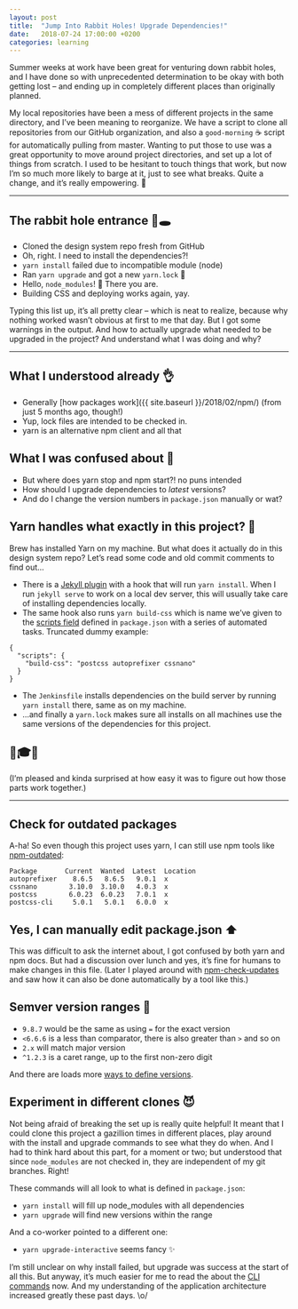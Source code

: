 ```yaml
---
layout: post
title:  "Jump Into Rabbit Holes! Upgrade Dependencies!"
date:   2018-07-24 17:00:00 +0200
categories: learning
---
```


Summer weeks at work have been great for venturing down rabbit holes, and I have done so with unprecedented determination to be okay with both getting lost – and ending up in completely different places than originally planned.

My local repositories have been a mess of different projects in the same directory, and I’ve been meaning to reorganize. We have a script to clone all repositories from our GitHub organization, and also a `good-morning` ☕️ script for automatically pulling from master. Wanting to put those to use was a great opportunity to move around project directories, and set up a lot of things from scratch. I&nbsp;used to be hesitant to touch things that work, but now I’m so much more likely to barge at it, just to see what breaks. Quite a change, and it’s really empowering. 💪

---

## The rabbit hole entrance 🐰🕳

* Cloned the design system repo fresh from GitHub
* Oh, right. I need to install the dependencies?!
* `yarn install` failed due to incompatible module (node)
* Ran `yarn upgrade` and got a new `yarn.lock` 🎉
* Hello, `node_modules`! 👋 There you are.
* Building CSS and deploying works again, yay.

Typing this list up, it’s all pretty clear – which is neat to realize, because why nothing worked wasn’t obvious at first to me that day. But I got some warnings in the output. And how to actually upgrade what needed to be upgraded in the project? And understand what I was doing and why?

---

## What I understood already 👌

* Generally [how packages work]({{ site.baseurl }}/2018/02/npm/) (from just 5 months ago, though!)
* Yup, lock files are intended to be checked in.
* yarn is an alternative npm client and all that

## What I was confused about 🤔

* But where does yarn stop and npm start?! no puns intended
* How should I upgrade dependencies to _latest_ versions?
* And do I change the version numbers in `package.json` manually or wat?

## Yarn handles what exactly in this project? 👀

Brew has installed Yarn on my machine. But what does it actually do in this design system repo? Let’s&nbsp;read some code and old commit comments to find out…

* There is a [Jekyll plugin](https://jekyllrb.com/docs/plugins/) with a hook that will run `yarn install`. When I run `jekyll serve` to work on a local dev server, this will usually take care of installing dependencies locally.
* The same hook also runs `yarn build-css` which is name we’ve given to the [scripts field](https://yarnpkg.com/en/docs/package-json#toc-scripts) defined in `package.json` with a series of automated tasks. Truncated dummy example:

```
{
  "scripts": {
    "build-css": "postcss autoprefixer cssnano"
  }
}
```

* The `Jenkinsfile` installs dependencies on the build server by running `yarn install` there, same as on my machine.
* …and finally a `yarn.lock` makes sure all installs on all machines use the same versions of the dependencies for this project.

## 🤯🎓😀
(I’m pleased and kinda surprised at how easy it was to figure out how those parts work together.)

---

## Check for outdated packages

A-ha! So even though this project uses yarn, I can still use npm tools like [npm-outdated](https://docs.npmjs.com/cli/outdated):

```
Package       Current  Wanted  Latest  Location
autoprefixer    8.6.5   8.6.5   9.0.1  x
cssnano        3.10.0  3.10.0   4.0.3  x
postcss        6.0.23  6.0.23   7.0.1  x
postcss-cli     5.0.1   5.0.1   6.0.0  x
```

## Yes, I can manually edit package.json ⬆️

This was difficult to ask the internet about, I got confused by both yarn and npm docs. But had a discussion over lunch and yes, it’s fine for humans to make changes in this file. (Later I played around with [npm-check-updates
](https://github.com/tjunnone/npm-check-updates) and saw how it can also be done automatically by a tool like this.)

## Semver version ranges 🥕

* `9.8.7` would be the same as using `=` for the exact version
* `<6.6.6` is a less than comparator, there is also greater than `>` and so on
* `2.x` will match major version
* `^1.2.3` is a caret range, up to the first non-zero digit

And there are loads more [ways to define versions](https://yarnpkg.com/lang/en/docs/dependency-versions/).

## Experiment in different clones 😈

Not being afraid of breaking the set up is really quite helpful! It meant that I could clone this project a gazillion times in different places, play around with the install and upgrade commands to see what they do when. And I had to think hard about this part, for a moment or two; but understood that since `node_modules` are not checked in, they are independent of my git branches. Right!

These commands will all look to what is defined in `package.json`:

* `yarn install` will fill up node_modules with all dependencies
* `yarn upgrade` will find new versions within the range

And a co-worker pointed to a different one:

* `yarn upgrade-interactive` seems fancy ✨

I’m still unclear on why install failed, but upgrade was success at the start of all this. But anyway, it’s much easier for me to read the about the [CLI commands](https://yarnpkg.com/en/docs/cli/upgrade) now. And my understanding of the application architecture increased greatly these past days. \o/
